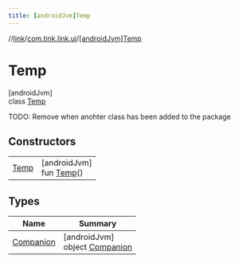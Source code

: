 ```yaml
---
title: [androidJvm]Temp
---
```

//[link](../../../index.html)/[com.tink.link.ui](../index.html)/[[androidJvm]Temp](index.html)



# Temp



[androidJvm]\
class [Temp](index.html)

TODO: Remove when anohter class has been added to the package



## Constructors


| | |
|---|---|
| [Temp](-temp.html) | [androidJvm]<br>fun [Temp](-temp.html)() |


## Types


| Name | Summary |
|---|---|
| [Companion](-companion/index.html) | [androidJvm]<br>object [Companion](-companion/index.html) |


